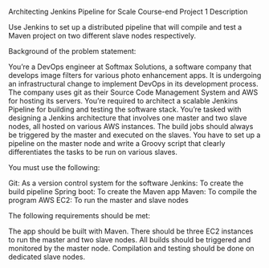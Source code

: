 Architecting Jenkins Pipeline for Scale
Course-end Project 1
Description

Use Jenkins to set up a distributed pipeline that will compile and test a Maven project on two different slave nodes respectively.

 

Background of the problem statement:

You’re a DevOps engineer at Softmax Solutions, a software company that develops image filters for various photo enhancement apps. It is undergoing an infrastructural change to implement DevOps in its development process. The company uses git as their Source Code Management System and AWS for hosting its servers. You’re required to architect a scalable Jenkins Pipeline for building and testing the software stack. You’re tasked with designing a Jenkins architecture that involves one master and two slave nodes, all hosted on various AWS instances. The build jobs should always be triggered by the master and executed on the slaves. You have to set up a pipeline on the master node and write a Groovy script that clearly differentiates the tasks to be run on various slaves.

 

You must use the following:

Git: As a version control system for the software
Jenkins: To create the build pipeline
Spring boot: To create the Maven app
Maven: To compile the program
AWS EC2: To run the master and slave nodes
 

The following requirements should be met:

The app should be built with Maven.
There should be three EC2 instances to run the master and two slave nodes.
All builds should be triggered and monitored by the master node.
Compilation and testing should be done on dedicated slave nodes.
